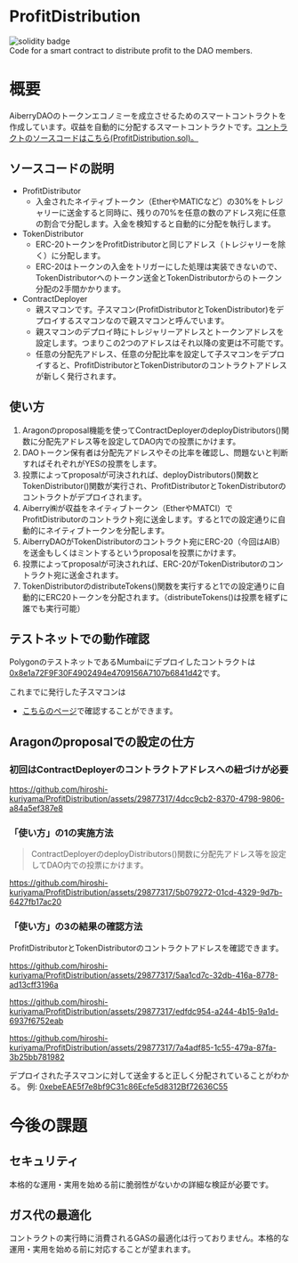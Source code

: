 # ProfitDistribution
![solidity badge](https://img.shields.io/badge/Solidity-e6e6e6?style=for-the-badge&logo=solidity&logoColor=black)  
Code for a smart contract to distribute profit to the DAO members.

# 概要
AiberryDAOのトークンエコノミーを成立させるためのスマートコントラクトを作成しています。収益を自動的に分配するスマートコントラクトです。[コントラクトのソースコードはこちら(ProfitDistribution.sol)。](/contracts/ProfitDistribution.sol)

## ソースコードの説明
- ProfitDistributor
  - 入金されたネイティブトークン（EtherやMATICなど）の30%をトレジャリーに送金すると同時に、残りの70%を任意の数のアドレス宛に任意の割合で分配します。入金を検知すると自動的に分配を執行します。
- TokenDistributor
  - ERC-20トークンをProfitDistributorと同じアドレス（トレジャリーを除く）に分配します。
  - ERC-20はトークンの入金をトリガーにした処理は実装できないので、TokenDistributorへのトークン送金とTokenDistributorからのトークン分配の2手間かかります。
- ContractDeployer
  - 親スマコンです。子スマコン(ProfitDistributorとTokenDistributor)をデプロイするスマコンなので親スマコンと呼んでいます。
  - 親スマコンのデプロイ時にトレジャリーアドレスとトークンアドレスを設定します。つまりこの2つのアドレスはそれ以降の変更は不可能です。
  - 任意の分配先アドレス、任意の分配比率を設定して子スマコンをデプロイすると、ProfitDistributorとTokenDistributorのコントラクトアドレスが新しく発行されます。 

## 使い方
1. Aragonのproposal機能を使ってContractDeployerのdeployDistributors()関数に分配先アドレス等を設定してDAO内での投票にかけます。
2. DAOトークン保有者は分配先アドレスやその比率を確認し、問題ないと判断すればそれぞれがYESの投票をします。
3. 投票によってproposalが可決されれば、deployDistributors()関数とTokenDistributor()関数が実行され、ProfitDistributorとTokenDistributorのコントラクトがデプロイされます。
4. Aiberry㈱が収益をネイティブトークン（EtherやMATCI）でProfitDistributorのコントラクト宛に送金します。すると1での設定通りに自動的にネイティブトークンを分配します。
5. AiberryDAOがTokenDistributorのコントラクト宛にERC-20（今回はAIB）を送金もしくはミントするというproposalを投票にかけます。
6. 投票によってproposalが可決されれば、ERC-20がTokenDistributorのコントラクト宛に送金されます。
7. TokenDistributorのdistributeTokens()関数を実行すると1での設定通りに自動的にERC20トークンを分配されます。（distributeTokens()は投票を経ずに誰でも実行可能）

## テストネットでの動作確認
PolygonのテストネットであるMumbaiにデプロイしたコントラクトは[0x8e1a72F9F30F4902494e4709156A7107b6841d42](https://mumbai.polygonscan.com/address/00x8e1a72F9F30F4902494e4709156A7107b6841d42)です。

これまでに発行した子スマコンは
- [こちらのページ](https://mumbai.polygonscan.com/address/0x8e1a72F9F30F4902494e4709156A7107b6841d42#readContract#F2)で確認することができます。

## Aragonのproposalでの設定の仕方

### 初回はContractDeployerのコントラクトアドレスへの紐づけが必要

https://github.com/hiroshi-kuriyama/ProfitDistribution/assets/29877317/4dcc9cb2-8370-4798-9806-a84a5ef387e8

### 「使い方」の1の実施方法
> ContractDeployerのdeployDistributors()関数に分配先アドレス等を設定してDAO内での投票にかけます。


https://github.com/hiroshi-kuriyama/ProfitDistribution/assets/29877317/5b079272-01cd-4329-9d7b-6427fb17ac20

### 「使い方」の3の結果の確認方法
ProfitDistributorとTokenDistributorのコントラクトアドレスを確認できます。


https://github.com/hiroshi-kuriyama/ProfitDistribution/assets/29877317/5aa1cd7c-32db-416a-8778-ad13cff3196a

https://github.com/hiroshi-kuriyama/ProfitDistribution/assets/29877317/edfdc954-a244-4b15-9a1d-6937f6752eab


https://github.com/hiroshi-kuriyama/ProfitDistribution/assets/29877317/7a4adf85-1c55-479a-87fa-3b25bb781982

デプロイされた子スマコンに対して送金すると正しく分配されていることがわかる。
例: [0xebeEAE5f7e8bf9C31c86Ecfe5d8312Bf72636C55](https://mumbai.polygonscan.com/tx/0x4cc726240863194d33a39017a80c6340c16c0e2aefd4d6e0553abf4bf670a5e3)



# 今後の課題
## セキュリティ
本格的な運用・実用を始める前に脆弱性がないかの詳細な検証が必要です。

## ガス代の最適化
コントラクトの実行時に消費されるGASの最適化は行っておりません。本格的な運用・実用を始める前に対応することが望まれます。
